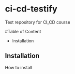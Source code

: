 # ci-cd-testify
Test repository for CI_CD course

#Table of Content

- Installation

## Installation

How to install
